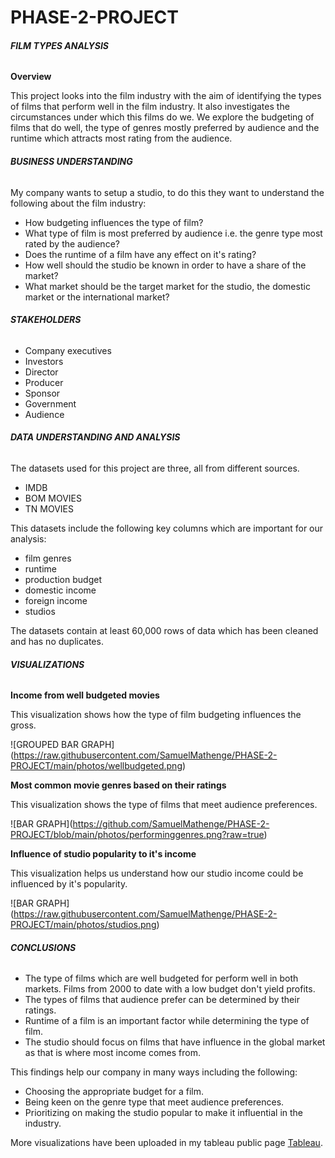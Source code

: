 # **PHASE-2-PROJECT**

###### **FILM TYPES ANALYSIS**



**Overview**

This project looks into the film industry with the aim of identifying the types of films that perform well in the film industry. It also investigates the circumstances under which this films do we. We explore the budgeting of films that do well, the type of genres mostly preferred by audience and the runtime which attracts most rating from the audience.



###### **BUSINESS UNDERSTANDING**

My company wants to setup a studio, to do this they want to understand the following about the film industry:

* How budgeting influences the type of film?
* What type of film is most preferred by audience i.e. the genre type most rated by the audience?
* Does the runtime of a film have any effect on it's rating?
* How well should the studio be known in order to have a share of the market?
* What market should be the target market for the studio, the domestic market or the international market?



###### **STAKEHOLDERS**



* Company executives
* Investors
* Director
* Producer
* Sponsor
* Government
* Audience



###### **DATA UNDERSTANDING AND ANALYSIS**

The datasets used for this project are three, all from different sources.

* IMDB
* BOM MOVIES
* TN MOVIES

This datasets include the following key columns which are important for our analysis:

* film genres
* runtime
* production budget
* domestic income
* foreign income
* studios

The datasets contain at least 60,000 rows of data which has been cleaned and has no duplicates.



###### **VISUALIZATIONS**



**Income from well budgeted movies**

This visualization shows how the type of film budgeting influences the gross.

!\[GROUPED BAR GRAPH](https://raw.githubusercontent.com/SamuelMathenge/PHASE-2-PROJECT/main/photos/wellbudgeted.png)



**Most common movie genres based on their ratings**

This visualization shows the type of films that meet audience preferences.

!\[BAR GRAPH](https://github.com/SamuelMathenge/PHASE-2-PROJECT/blob/main/photos/performinggenres.png?raw=true)



**Influence of studio popularity to it's income**

This visualization helps us understand how our studio income could be influenced by it's popularity.

!\[BAR GRAPH](https://raw.githubusercontent.com/SamuelMathenge/PHASE-2-PROJECT/main/photos/studios.png)





###### **CONCLUSIONS**

* The type of films which are well budgeted for perform well in both markets. Films from 2000 to date with a low budget don't yield profits.
* The types of films that audience prefer can be determined by their ratings.
* Runtime of a film is an important factor while determining the type of film.
* The studio should focus on films that have influence in the global market as that is where most income comes from.



This findings help our company in many ways including the following:

* Choosing the appropriate budget for a film.
* Being keen on the genre type that meet audience preferences.
* Prioritizing on making the studio popular to make it influential in the industry.



More visualizations have been uploaded in my tableau public page [Tableau](https://public.tableau.com/views/project2_17543087062550/Dashboard1?:language=en-GB&publish=yes&:sid=&:redirect=auth&:display_count=n&:origin=viz_share_link).

